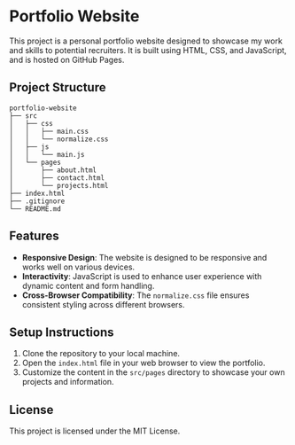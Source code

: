 # Portfolio Website

This project is a personal portfolio website designed to showcase my work and skills to potential recruiters. It is built using HTML, CSS, and JavaScript, and is hosted on GitHub Pages.

## Project Structure

```
portfolio-website
├── src
│   ├── css
│   │   ├── main.css
│   │   └── normalize.css
│   ├── js
│   │   └── main.js
│   └── pages
│       ├── about.html
│       ├── contact.html
│       └── projects.html
├── index.html
├── .gitignore
└── README.md
```

## Features

- **Responsive Design**: The website is designed to be responsive and works well on various devices.
- **Interactivity**: JavaScript is used to enhance user experience with dynamic content and form handling.
- **Cross-Browser Compatibility**: The `normalize.css` file ensures consistent styling across different browsers.

## Setup Instructions

1. Clone the repository to your local machine.
2. Open the `index.html` file in your web browser to view the portfolio.
3. Customize the content in the `src/pages` directory to showcase your own projects and information.

## License

This project is licensed under the MIT License.